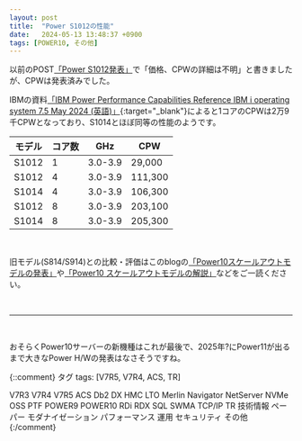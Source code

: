 ```yaml
---
layout: post
title:  "Power S1012の性能"
date:   2024-05-13 13:48:37 +0900
tags: [POWER10, その他]
---
```

以前のPOST[「Power S1012発表」](/GuriPages/2024/05/08/Power_S1012%E7%99%BA%E8%A1%A8/)で「価格、CPWの詳細は不明」と書きましたが、CPWは発表済みでした。

IBMの資料[「IBM Power Performance Capabilities Reference IBM i operating system 7.5 May 2024 (英語)」](https://www.ibm.com/downloads/cas/LGMXGGPJ){:target="_blank"}によると1コアのCPWは2万9千CPWとなっており、S1014とほぼ同等の性能のようです。

|モデル|コア数|GHz|CPW|
|----|-----|--|---|
|S1012|1|3.0-3.9|29,000|
|S1012|4|3.0-3.9|111,300|
|S1014|4|3.0-3.9|106,300|
|S1012|8|3.0-3.9|203,100|
|S1014|8|3.0-3.9|205,300|

<br>


旧モデル(S814/S914)との比較・評価はこのblogの[「Power10スケールアウトモデルの発表」](/GuriPages/2022/07/14/Power10%E3%82%B9%E3%82%B1%E3%83%BC%E3%83%AB%E3%82%A2%E3%82%A6%E3%83%88%E3%83%A2%E3%83%87%E3%83%AB%E3%81%AE%E7%99%BA%E8%A1%A8/)や[「Power10 スケールアウトモデルの解説」](/GuriPages/2022/08/09/Power10-%E3%82%B9%E3%82%B1%E3%83%BC%E3%83%AB%E3%82%A2%E3%82%A6%E3%83%88%E3%83%A2%E3%83%87%E3%83%AB%E3%81%AE%E8%A7%A3%E8%AA%AC/)などをご一読ください。

<br>
<hr>
<br>

おそらくPower10サーバーの新機種はこれが最後で、2025年?にPower11が出るまで大きなPower H/Wの発表はなさそうですね。


{::comment}
タグ
tags: [V7R5, V7R4, ACS, TR]

V7R3
V7R4
V7R5
ACS
Db2
DX
HMC
LTO
Merlin
Navigator
NetServer
NVMe
OSS
PTF
POWER9
POWER10
RDi
RDX
SQL
SWMA
TCP/IP
TR
技術情報
ペーパー
モダナイゼーション
パフォーマンス
運用
セキュリティ
その他
{:/comment}
